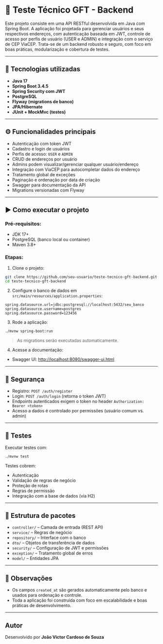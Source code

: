 # 💼 Teste Técnico GFT - Backend

Este projeto consiste em uma API RESTful desenvolvida em Java com Spring Boot. A aplicação foi projetada para gerenciar usuários e seus respectivos endereços, com autenticação baseada em JWT, controle de acesso por perfis de usuário (USER e ADMIN) e integração com o serviço de CEP ViaCEP. Trata-se de um backend robusto e seguro, com foco em boas práticas, modularização e cobertura de testes.

---

## 🚀 Tecnologias utilizadas

- **Java 17**
- **Spring Boot 3.4.5**
- **Spring Security com JWT**
- **PostgreSQL**
- **Flyway (migrations de banco)**
- **JPA/Hibernate**
- **JUnit + MockMvc (testes)**

---

## ⚙️ Funcionalidades principais

- Autenticação com token JWT
- Cadastro e login de usuários
- Perfis de acesso: `USER` e `ADMIN`
- CRUD de endereços por usuário
- Admins podem visualizar/gerenciar qualquer usuário/endereço
- Integração com ViaCEP para autocompletar dados do endereço
- Tratamento global de exceções
- Paginação e ordenação por data de criação
- Swagger para documentação da API
- Migrations versionadas com Flyway

---

## ▶️ Como executar o projeto

### Pré-requisitos:

- JDK 17+
- PostgreSQL (banco local ou container)
- Maven 3.8+

### Etapas:

1. Clone o projeto:

```bash
git clone https://github.com/seu-usuario/teste-tecnico-gft-backend.git
cd teste-tecnico-gft-backend
```

2. Configure o banco de dados em `src/main/resources/application.properties`:

```properties
spring.datasource.url=jdbc:postgresql://localhost:5432/seu_banco
spring.datasource.username=postgres
spring.datasource.password=123456
```

3. Rode a aplicação:

```bash
./mvnw spring-boot:run
```

> As migrations serão executadas automaticamente.

4. Acesse a documentação:

- Swagger UI: [http://localhost:8080/swagger-ui.html](http://localhost:8080/swagger-ui.html)

---

## 🔐 Segurança

- Registro: `POST /auth/register`
- Login: `POST /auth/login` (retorna o token JWT)
- Endpoints autenticados exigem o token no header `Authorization: Bearer <token>`
- Acesso a dados é controlado por permissões (usuário comum vs. admin)

---

## 🧪 Testes

Executar testes com:

```bash
./mvnw test
```

Testes cobrem:
- Autenticação
- Validação de regras de negócio
- Proteção de rotas
- Regras de permissão
- Integração com a base de dados (via H2)

---

## 📂 Estrutura de pacotes

- `controller/` – Camada de entrada (REST API)
- `service/` – Regras de negócio
- `repository/` – Interface com o banco
- `dto/` – Objetos de transferência de dados
- `security/` – Configuração de JWT e permissões
- `exception/` – Tratamento global de erros
- `model/` – Entidades JPA

---

## 📌 Observações

- Os campos `created_at` são gerados automaticamente pelo banco e usados para ordenação e controle.
- Toda a aplicação foi construída com foco em escalabilidade e boas práticas de desenvolvimento.

---

## Autor

Desenvolvido por **João Victor Cardoso de Souza**
